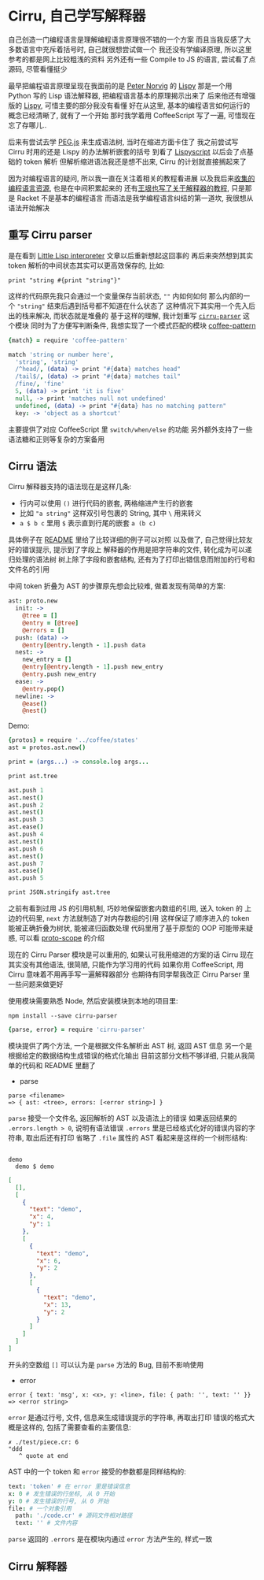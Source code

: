 
Cirru, 自己学写解释器
======

自己创造一门编程语言是理解编程语言原理很不错的一个方案
而且当我反感了大多数语言中充斥着括号时, 自己就很想尝试做一个
我还没有学编译原理, 所以这里参考的都是网上比较粗浅的资料
另外还有一些 Compile to JS 的语言, 尝试看了点源码, 尽管看懂挺少

最早把编程语言原理呈现在我面前的是 [Peter Norvig][peter] 的 [Lispy][lispy]
那是一个用 Python 写的 Lisp 语法解释器, 把编程语言基本的原理揭示出来了
后来他还有增强版的 [Lispy][lispy2], 可惜主要的部分我没有看懂
好在从这里, 基本的编程语言如何运行的概念已经清晰了, 就有了一个开始
那时我学着用 CoffeeScript 写了一遍, 可惜现在忘了存哪儿..

[peter]: http://norvig.com/
[lispy]: http://www.googies.info/articles/lispy.html
[lispy2]: http://norvig.com/lispy2.html

后来有尝试去学 [PEG.js][peg] 来生成语法树, 当时在缩进方面卡住了
我之前尝试写 Cirru 时用的还是 Lispy 的办法解析嵌套的括号
到看了 [Lispyscript][lispyscript] 以后会了点基础的 token 解析
但解析缩进语法我还是想不出来, Cirru 的计划就直接搁起来了

[peg]: http://pegjs.majda.cz/
[lispyscript]: https://github.com/santoshrajan/lispyscript/

因为对编程语言的疑问, 所以我一直在关注着相关的教程看进展
以及我后来[收集的编程语言资源][collection], 也是在中间积累起来的
还有[王垠也写了关于解释器的教程][yinwang0], 只是那是 Racket 不是基本的编程语言
而语法是我学编程语言纠结的第一道坎, 我很想从语法开始解决

[collection]: https://github.com/coffee-js/languages/wiki/简化的解释器入门和编程语言了解
[yinwang0]:http://www.yinwang.org/blog-cn/2012/08/01/interpreter/

重写 Cirru parser
------

是在看到 [Little Lisp interpreter][little-lisp] 文章以后重新想起这回事的
再后来突然想到其实 token 解析的中间状态其实可以更高效保存的, 比如:

```
print "string #{print "string"}"
```

这样的代码原先我只会通过一个变量保存当前状态, `""` 内如何如何
那么内部的一个 `"string"` 结束后遇到括号都不知道在什么状态了
这种情况下其实用一个先入后出的栈来解决, 而状态就是堆叠的
基于这样的理解, 我计划重写 [`cirru-parser`][cirru-parser] 这个模块
同时为了方便写判断条件, 我想实现了一个模式匹配的模块 [coffee-pattern][coffee-pattern]

[little-lisp]: http://maryrosecook.com/post/little-lisp-interpreter
[cirru-parser]: https://github.com/jiyinyiyong/cirru-parser
[coffee-pattern]: https://github.com/jiyinyiyong/coffee-pattern#usage

```coffee
{match} = require 'coffee-pattern'

match 'string or number here',
  'string', 'string'
  /^head/, (data) -> print "#{data} matches head"
  /tail$/, (data) -> print "#{data} matches tail"
  /fine/, 'fine'
  5, (data) -> print 'it is five'
  null, -> print 'matches null not undefined'
  undefined, (data) -> print "#{data} has no matching pattern"
  key: -> 'object as a shortcut'
```

主要提供了对应 CoffeeScript 里 `switch/when/else` 的功能
另外额外支持了一些语法糖和正则等复杂的方案备用

Cirru 语法
------

Cirru 解释器支持的语法现在是这样几条:

* 行内可以使用 `()` 进行代码的嵌套, 两格缩进产生行的嵌套
* 比如 `"a string"` 这样双引号包裹的 String, 其中 `\` 用来转义
* `a $ b c` 里用 `$` 表示直到行尾的嵌套 `a (b c)`

具体例子在 [README][parser-readme] 里给了比较详细的例子可以对照
以及做了, 自己觉得比较友好的错误提示, 提示到了字段上
解释器的作用是把字符串的文件, 转化成为可以递归处理的语法树
树上除了字段和嵌套结构, 还有为了打印出错信息而附加的行号和文件名的引用

[parser-readme]: https://github.com/jiyinyiyong/cirru-parser#syntax

中间 token 折叠为 AST 的步骤原先想会比较难, 做着发现有简单的方案:

```coffee
ast: proto.new
  init: ->
    @tree = []
    @entry = [@tree]
    @errors = []
  push: (data) ->
    @entry[@entry.length - 1].push data
  nest: ->
    new_entry = []
    @entry[@entry.length - 1].push new_entry
    @entry.push new_entry
  ease: ->
    @entry.pop()
  newline: ->
    @ease()
    @nest()
```

Demo:

```coffee
{protos} = require '../coffee/states'
ast = protos.ast.new()

print = (args...) -> console.log args...

print ast.tree

ast.push 1
ast.nest()
ast.push 2
ast.nest()
ast.push 3
ast.ease()
ast.push 4
ast.nest()
ast.push 6
ast.nest()
ast.push 7
ast.ease()
ast.push 5

print JSON.stringify ast.tree
```

之前有看到过用 JS 的引用机制, 巧妙地保留嵌套内数组的引用, 送入 token 的
上边的代码里, `next` 方法就制造了对内存数组的引用
这样保证了顺序进入的 token 能被正确折叠为树状, 能被递归函数处理
代码里用了基于原型的 OOP 可能带来疑惑, 可以看 [proto-scope][proto] 的介绍

[proto]: https://github.com/jiyinyiyong/proto-scope#proto-scope

现在的 Cirru Parser 模块是可以重用的, 如果认可我用缩进的方案的话
Cirru 现在其实没有其他语法, 很简陋, 只能作为学习用的代码
如果你用 CoffeeScript, 用 Cirru 意味着不用再手写一遍解释器部分
也期待有同学帮我改正 Cirru Parser 里一些问题来做更好

使用模块需要熟悉 Node, 然后安装模块到本地的项目里:

```
npm install --save cirru-parser
```

```coffee
{parse, error} = require 'cirru-parser'
```

模块提供了两个方法, 一个是根据文件名解析出 AST 树, 返回 AST 信息
另一个是根据给定的数据结构生成错误的格式化输出
目前这部分文档不够详细, 只能从我简单的代码和 README 里翻了

* parse

```
parse <filename>
=> { ast: <tree>, errors: [<error string>] }
```

`parse` 接受一个文件名, 返回解析的 AST 以及语法上的错误
如果返回结果的 `.errors.length > 0`, 说明有语法错误
`.errors` 里是已经格式化好的错误内容的字符串, 取出后还有打印
省略了 `.file` 属性的 AST 看起来是这样的一个树形结构:

```

demo
  demo $ demo
```
```json
[
  [],
  [
    {
      "text": "demo",
      "x": 4,
      "y": 1
    },
    [
      {
        "text": "demo",
        "x": 6,
        "y": 2
      },
      [
        {
          "text": "demo",
          "x": 13,
          "y": 2
        }
      ]
    ]
  ]
]
```

开头的空数组 `[]` 可以认为是 `parse` 方法的 Bug, 目前不影响使用

* error

```
error { text: 'msg', x: <x>, y: <line>, file: { path: '', text: '' }}
=> <error string>
```

`error` 是通过行号, 文件, 信息来生成错误提示的字符串, 再取出打印
错误的格式大概是这样的, 包括了需要查看的主要信息:

```
✗ ./test/piece.cr: 6
"ddd
   ^ quote at end
```

AST 中的一个 token 和 `error` 接受的参数都是同样结构的:

```coffee
text: 'token' # 在 error 里是错误信息
x: 0 # 发生错误的行坐标, 从 0 开始
y: 0 # 发生错误的行号, 从 0 开始
file: # 一个对象引用
  path: './code.cr' # 源码文件相对路径
  text: '' # 文件内容
```

`parse` 返回的 `.errors` 是在模块内通过 `error` 方法产生的, 样式一致

Cirru 解释器
------